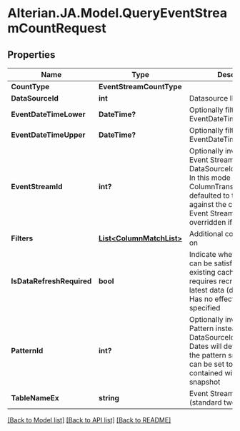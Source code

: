 # Alterian.JA.Model.QueryEventStreamCountRequest

## Properties

Name | Type | Description | Notes
------------ | ------------- | ------------- | -------------
**CountType** | **EventStreamCountType** |  | [optional] 
**DataSourceId** | **int** | Datasource ID | [optional] 
**EventDateTimeLower** | **DateTime?** | Optionally filter by EventDateTime | [optional] 
**EventDateTimeUpper** | **DateTime?** | Optionally filter by EventDateTime | [optional] 
**EventStreamId** | **int?** | Optionally invoke using an Event Stream ID instead of DataSourceId/TableNameEx. In this mode ColumnTransforms will be defaulted to those published against the columns of the Event Stream but can still be overridden if required | [optional] 
**Filters** | [**List&lt;ColumnMatchList&gt;**](ColumnMatchList.md) | Additional columns to filter on | [optional] 
**IsDataRefreshRequired** | **bool** | Indicate whether the request can be satisfied with an existing cached result or requires recreation with latest data (default false). Has no effect if PatternId is specified | [optional] 
**PatternId** | **int?** | Optionally invoke using a Pattern instead of DataSourceId/TableNameEx. Dates will default to those of the pattern snapshot but can be set to any range contained within that snapshot | [optional] 
**TableNameEx** | **string** | Event Stream table (standard two part name ex) | [optional] 

[[Back to Model list]](../README.md#documentation-for-models) [[Back to API list]](../README.md#documentation-for-api-endpoints) [[Back to README]](../README.md)

